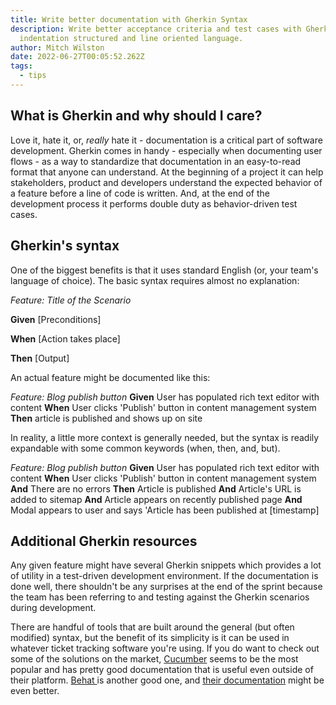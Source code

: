 ```yaml
---
title: Write better documentation with Gherkin Syntax
description: Write better acceptance criteria and test cases with Gherkin, an
  indentation structured and line oriented language.
author: Mitch Wilston
date: 2022-06-27T00:05:52.262Z
tags:
  - tips
---
```

## What is Gherkin and why should I care?

Love it, hate it, or, *really* hate it - documentation is a critical part of software development. Gherkin comes in handy - especially when documenting user flows - as a way to standardize that documentation in an easy-to-read format that anyone can understand. At the beginning of a project it can help stakeholders, product and developers understand the expected behavior of a feature before a line of code is written. And, at the end of the development process it performs double duty as behavior-driven test cases.

## Gherkin's syntax

One of the biggest benefits is that it uses standard English (or, your team's language of choice). The basic syntax requires almost no explanation:

<!--StartFragment-->

*Feature: Title of the Scenario* 

**Given** \[Preconditions]

**When** \[Action takes place] 

**Then** \[Output]

<!--EndFragment-->

An actual feature might be documented like this:

*Feature: Blog publish button*
**Given** User has populated rich text editor with content
**When** User clicks 'Publish' button in content management system
**Then** article is published and shows up on site

In reality, a little more context is generally needed, but the syntax is readily expandable with some common keywords (when, then, and, but).

*Feature: Blog publish button*
**Given** User has populated rich text editor with content
**When** User clicks 'Publish' button in content management system
    **And** There are no errors
**Then** Article is published
   **And** Article's URL is added to sitemap
   **And** Article appears on recently published page
   **And** Modal appears to user and says 'Article has been published at \[timestamp]

## Additional Gherkin resources

Any given feature might have several Gherkin snippets which provides a lot of utility in a test-driven development environment. If the documentation is done well, there shouldn't be any surprises at the end of the sprint because the team has been referring to and testing against the Gherkin scenarios during development.

There are handful of tools that are built around the general (but often modified) syntax, but the benefit of its simplicity is it can be used in whatever ticket tracking software you're using. If you do want to check out some of the solutions on the market, [Cucumber](https://cucumber.io/docs/gherkin/reference/) seems to be the most popular and has pretty good documentation that is useful even outside of their platform. [Behat ](https://docs.behat.org/en/latest/)is another good one, and [their documentation](https://docs.behat.org/en/v2.5/guides/1.gherkin.html) might be even better.